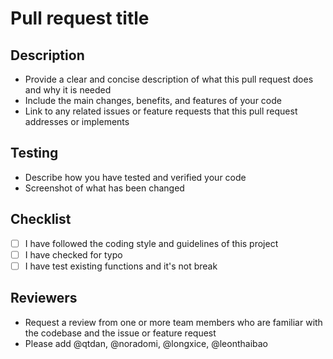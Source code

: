 # Pull request title

## Description

- Provide a clear and concise description of what this pull request does and why it is needed
- Include the main changes, benefits, and features of your code
- Link to any related issues or feature requests that this pull request addresses or implements


## Testing

- Describe how you have tested and verified your code
- Screenshot of what has been changed

## Checklist

- [ ] I have followed the coding style and guidelines of this project
- [ ] I have checked for typo
- [ ] I have test existing functions and it's not break

## Reviewers

- Request a review from one or more team members who are familiar with the codebase and the issue or feature request
- Please add @qtdan, @noradomi, @longxice, @leonthaibao
